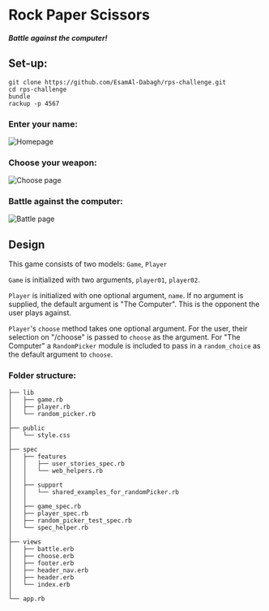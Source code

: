 # Rock Paper Scissors
##### Battle against the computer! 

## Set-up:
```
git clone https://github.com/EsamAl-Dabagh/rps-challenge.git
cd rps-challenge
bundle
rackup -p 4567
```

### Enter your name:
![Homepage](https://i.imgur.com/fOM5fJo.png)

### Choose your weapon:
![Choose page](https://i.imgur.com/AlqQSsd.png)

### Battle against the computer:
![Battle page](https://i.imgur.com/JNlaybq.png)

## Design
This game consists of two models:
`Game`, `Player`

`Game` is initialized with two arguments, `player01`, `player02`.

`Player` is initialized with one optional argument, `name`. If no argument is supplied, the default argument is "The Computer". This is the opponent the user plays against.

`Player`'s `choose` method takes one optional argument. For the user, their selection on "/choose" is passed to `choose` as the argument. For "The Computer" a `RandomPicker` module is included to pass in a `random_choice` as the default argument to `choose`.

### Folder structure:
```
├── lib
│   ├── game.rb
│   ├── player.rb
│   └── random_picker.rb
│
├── public
│   └── style.css
│
├── spec
│   ├── features
│   │   ├── user_stories_spec.rb
│   │   └── web_helpers.rb
│   │
│   ├── support
│   │   └── shared_examples_for_randomPicker.rb
│   │
│   ├── game_spec.rb
│   ├── player_spec.rb
│   ├── random_picker_test_spec.rb   
│   └── spec_helper.rb
│
├── views
│   ├── battle.erb
│   ├── choose.erb
│   ├── footer.erb
│   ├── header_nav.erb
│   ├── header.erb
│   └── index.erb
│
└── app.rb
```